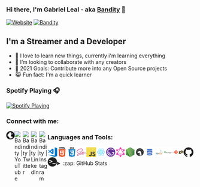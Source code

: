 ### Hi there, I'm Gabriel Leal - aka [Bandity](www.bandity.net) 👋

[![Website](https://img.shields.io/website?label=bandity.net&style=for-the-badge&url=https%3A%2F%2Fcodestackr.com)](https://bandity.net)
[![Bandity](https://img.shields.io/twitter/follow/Bandity_?color=1DA1F2&logo=twitter&style=for-the-badge)](https://twitter.com/intent/follow?original_referer=https%3A%2F%2Fgithub.com%2FcodeSTACKr&screen_name=Bandity_)

## I'm a Streamer and a Developer 
- 🧠 I love to learn new things, currently i'm learning everything
- 🧠 I’m looking to collaborate with any creators
- 🥅 2021 Goals: Contribute more into any Open Source projects
- 😹 Fun fact: I'm a quick learner

### Spotify Playing 🎧

[<img src="https://now-playing-codestackr.vercel.app/api/spotify-playing" alt="Spotify Playing" width="350" />](https://open.spotify.com/user/sbanditys?si=MeypT23kTiKqupe1WVlzOg)

### Connect with me:

[<img align="left" alt="bandity.net" width="22px" src="https://raw.githubusercontent.com/iconic/open-iconic/master/svg/globe.svg" />](https://www.bandity.net)
[<img align="left" alt="Bandity | YouTube" width="22px" src="https://cdn.jsdelivr.net/npm/simple-icons@v3/icons/youtube.svg" />](https://www.youtube.com/channel/UCCc8auKbnbIwpjQNHHA4Rsw)
[<img align="left" alt="Bandity | Twitter" width="22px" src="https://cdn.jsdelivr.net/npm/simple-icons@v3/icons/twitter.svg" />](https://twitter.com/Bandity_)
[<img align="left" alt="Bandity | LinkedIn" width="22px" src="https://cdn.jsdelivr.net/npm/simple-icons@v3/icons/linkedin.svg" />](https://www.linkedin.com/in/bandity-leal-90076616a/)
[<img align="left" alt="Bandity | Instagram" width="22px" src="https://cdn.jsdelivr.net/npm/simple-icons@v3/icons/instagram.svg" />](https://www.instagram.com/sbanditys/)

### Languages and Tools:

[<img align="left" alt="Visual Studio Code" width="26px" src="https://raw.githubusercontent.com/github/explore/80688e429a7d4ef2fca1e82350fe8e3517d3494d/topics/visual-studio-code/visual-studio-code.png" />]()
[<img align="left" alt="HTML5" width="26px" src="https://raw.githubusercontent.com/github/explore/80688e429a7d4ef2fca1e82350fe8e3517d3494d/topics/html/html.png" />]()
[<img align="left" alt="CSS3" width="26px" src="https://raw.githubusercontent.com/github/explore/80688e429a7d4ef2fca1e82350fe8e3517d3494d/topics/css/css.png" />]()
[<img align="left" alt="Sass" width="26px" src="https://raw.githubusercontent.com/github/explore/80688e429a7d4ef2fca1e82350fe8e3517d3494d/topics/sass/sass.png" />]()
[<img align="left" alt="JavaScript" width="26px" src="https://raw.githubusercontent.com/github/explore/80688e429a7d4ef2fca1e82350fe8e3517d3494d/topics/javascript/javascript.png" />]()
[<img align="left" alt="React" width="26px" src="https://raw.githubusercontent.com/github/explore/80688e429a7d4ef2fca1e82350fe8e3517d3494d/topics/react/react.png" />]()
[<img align="left" alt="Gatsby" width="26px" src="https://raw.githubusercontent.com/github/explore/e94815998e4e0713912fed477a1f346ec04c3da2/topics/gatsby/gatsby.png" />]()
[<img align="left" alt="GraphQL" width="26px" src="https://raw.githubusercontent.com/github/explore/80688e429a7d4ef2fca1e82350fe8e3517d3494d/topics/graphql/graphql.png" />]()
[<img align="left" alt="Node.js" width="26px" src="https://raw.githubusercontent.com/github/explore/80688e429a7d4ef2fca1e82350fe8e3517d3494d/topics/nodejs/nodejs.png" />]()
[<img align="left" alt="Deno" width="26px" src="https://raw.githubusercontent.com/github/explore/361e2821e2dea67711cde99c9c40ed357061cf27/topics/deno/deno.png" />]()
[<img align="left" alt="SQL" width="26px" src="https://raw.githubusercontent.com/github/explore/80688e429a7d4ef2fca1e82350fe8e3517d3494d/topics/sql/sql.png" />]()
[<img align="left" alt="MySQL" width="26px" src="https://raw.githubusercontent.com/github/explore/80688e429a7d4ef2fca1e82350fe8e3517d3494d/topics/mysql/mysql.png" />]()
[<img align="left" alt="MongoDB" width="26px" src="https://raw.githubusercontent.com/github/explore/80688e429a7d4ef2fca1e82350fe8e3517d3494d/topics/mongodb/mongodb.png" />]()
[<img align="left" alt="Git" width="26px" src="https://raw.githubusercontent.com/github/explore/80688e429a7d4ef2fca1e82350fe8e3517d3494d/topics/git/git.png" />]()
[<img align="left" alt="GitHub" width="26px" src="https://raw.githubusercontent.com/github/explore/78df643247d429f6cc873026c0622819ad797942/topics/github/github.png" />]()
[<img align="left" alt="Terminal" width="26px" src="https://raw.githubusercontent.com/github/explore/80688e429a7d4ef2fca1e82350fe8e3517d3494d/topics/terminal/terminal.png" />]()

<br />
<br />

<!--END_SECTION:activity-->

</details>

<details>
  <summary>:zap: GitHub Stats</summary>

  <img align="left" alt="Gabriel's GitHub Stats" src="https://github-readme-stats.codestackr.vercel.app/api?username=Bandity&show_icons=true&hide_border=true" />

</details>
